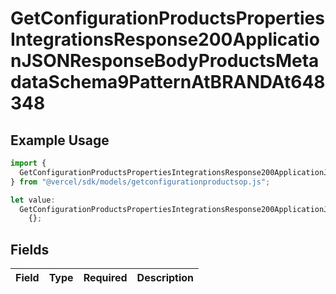# GetConfigurationProductsPropertiesIntegrationsResponse200ApplicationJSONResponseBodyProductsMetadataSchema9PatternAtBRANDAt648348

## Example Usage

```typescript
import {
  GetConfigurationProductsPropertiesIntegrationsResponse200ApplicationJSONResponseBodyProductsMetadataSchema9PatternAtBRANDAt648348,
} from "@vercel/sdk/models/getconfigurationproductsop.js";

let value:
  GetConfigurationProductsPropertiesIntegrationsResponse200ApplicationJSONResponseBodyProductsMetadataSchema9PatternAtBRANDAt648348 =
    {};
```

## Fields

| Field       | Type        | Required    | Description |
| ----------- | ----------- | ----------- | ----------- |